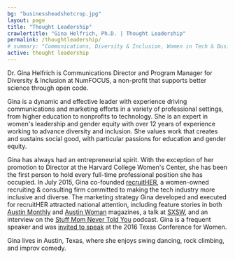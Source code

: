 ```yaml
---
bg: "businessheadshotcrop.jpg"
layout: page
title: "Thought Leadership"
crawlertitle: "Gina Helfrich, Ph.D. | Thought Leadership"
permalink: /thoughtleadership/
# summary: "Communications, Diversity & Inclusion, Women in Tech & Business"
active: thought leadership
---
```


Dr. Gina Helfrich is Communications Director and Program Manager for Diversity & Inclusion at NumFOCUS, a non-profit that supports better science through open code.

Gina is a dynamic and effective leader with experience driving communications and marketing efforts in a variety of professional settings, from higher education to nonprofits to technology. She is an expert in women's leadership and gender equity with over 12 years of experience working to advance diversity and inclusion. She values work that creates and sustains social good, with particular passions for education and gender equity. 

Gina has always had an entrepreneurial spirit. With the exception of her promotion to Director at the Harvard College Women's Center, she has been the first person to hold every full-time professional position she has occupied. In July 2015, Gina co-founded [recruitHER](http://www.recruither.io/), a women-owned recruiting & consulting firm committed to making the tech industry more inclusive and diverse. The marketing strategy Gina developed and executed for recruitHER attracted national attention, including feature stories in both [Austin Monthly](http://www.austinmonthly.com/AM/February-2016/Women-We-Love-Gina-Helfrich-Ashley-Doyal/) and [Austin Woman](http://www.austinwomanmagazine.com/articles/now-hiring-diversity) magazines, a talk at [SXSW](http://schedule.sxsw.com/2016/events/event_PP51520), and an interview on the [Stuff Mom Never Told You](http://www.stuffmomnevertoldyou.com/podcasts/spill-your-salary-secrets/) podcast. Gina is a frequent speaker and was [invited to speak](http://ginahelfrich.com/thoughtleadership.html) at the 2016 Texas Conference for Women. 

Gina lives in Austin, Texas, where she enjoys swing dancing, rock climbing, and improv comedy.
